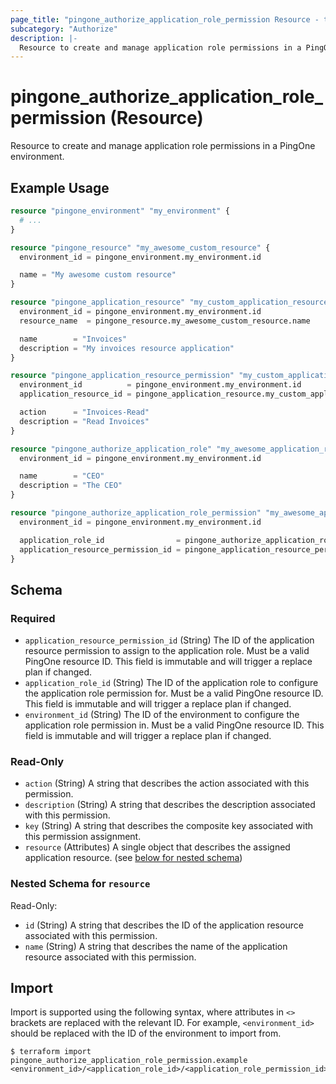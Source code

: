 ```yaml
---
page_title: "pingone_authorize_application_role_permission Resource - terraform-provider-pingone"
subcategory: "Authorize"
description: |-
  Resource to create and manage application role permissions in a PingOne environment.
---
```


# pingone_authorize_application_role_permission (Resource)

Resource to create and manage application role permissions in a PingOne environment.

## Example Usage

```terraform
resource "pingone_environment" "my_environment" {
  # ...
}

resource "pingone_resource" "my_awesome_custom_resource" {
  environment_id = pingone_environment.my_environment.id

  name = "My awesome custom resource"
}

resource "pingone_application_resource" "my_custom_application_resource" {
  environment_id = pingone_environment.my_environment.id
  resource_name  = pingone_resource.my_awesome_custom_resource.name

  name        = "Invoices"
  description = "My invoices resource application"
}

resource "pingone_application_resource_permission" "my_custom_application_resource_permission" {
  environment_id          = pingone_environment.my_environment.id
  application_resource_id = pingone_application_resource.my_custom_application_resource.id

  action      = "Invoices-Read"
  description = "Read Invoices"
}

resource "pingone_authorize_application_role" "my_awesome_application_role" {
  environment_id = pingone_environment.my_environment.id

  name        = "CEO"
  description = "The CEO"
}

resource "pingone_authorize_application_role_permission" "my_awesome_application_role_permission" {
  environment_id = pingone_environment.my_environment.id

  application_role_id                = pingone_authorize_application_role.my_awesome_application_role.id
  application_resource_permission_id = pingone_application_resource_permission.my_custom_application_resource_permission.id
}
```

<!-- schema generated by tfplugindocs -->
## Schema

### Required

- `application_resource_permission_id` (String) The ID of the application resource permission to assign to the application role.  Must be a valid PingOne resource ID.  This field is immutable and will trigger a replace plan if changed.
- `application_role_id` (String) The ID of the application role to configure the application role permission for.  Must be a valid PingOne resource ID.  This field is immutable and will trigger a replace plan if changed.
- `environment_id` (String) The ID of the environment to configure the application role permission in.  Must be a valid PingOne resource ID.  This field is immutable and will trigger a replace plan if changed.

### Read-Only

- `action` (String) A string that describes the action associated with this permission.
- `description` (String) A string that describes the description associated with this permission.
- `key` (String) A string that describes the composite key associated with this permission assignment.
- `resource` (Attributes) A single object that describes the assigned application resource. (see [below for nested schema](#nestedatt--resource))

<a id="nestedatt--resource"></a>
### Nested Schema for `resource`

Read-Only:

- `id` (String) A string that describes the ID of the application resource associated with this permission.
- `name` (String) A string that describes the name of the application resource associated with this permission.

## Import

Import is supported using the following syntax, where attributes in `<>` brackets are replaced with the relevant ID.  For example, `<environment_id>` should be replaced with the ID of the environment to import from.

```shell
$ terraform import pingone_authorize_application_role_permission.example <environment_id>/<application_role_id>/<application_role_permission_id>
```
